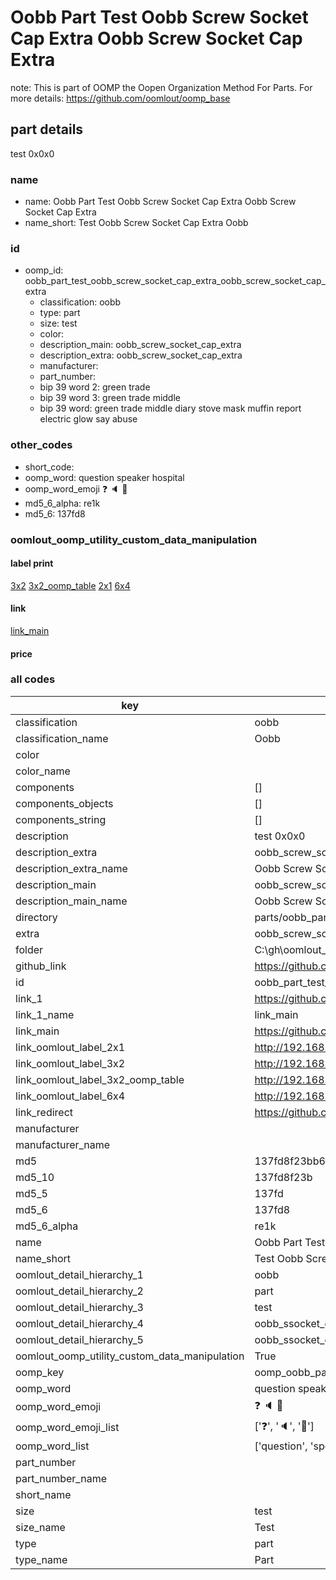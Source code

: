 # Oobb Part Test Oobb Screw Socket Cap Extra Oobb Screw Socket Cap Extra  

note: This is part of OOMP the Oopen Organization Method For Parts. For more details: https://github.com/oomlout/oomp_base

##  part details
  



test 0x0x0



### name
* name: Oobb Part Test Oobb Screw Socket Cap Extra Oobb Screw Socket Cap Extra
* name_short: Test Oobb Screw Socket Cap Extra Oobb
### id
* oomp_id: oobb_part_test_oobb_screw_socket_cap_extra_oobb_screw_socket_cap_extra
  * classification: oobb
  * type: part
  * size: test
  * color: 
  * description_main: oobb_screw_socket_cap_extra
  * description_extra: oobb_screw_socket_cap_extra
  * manufacturer: 
  * part_number: 
  * bip 39 word 2: green trade
  * bip 39 word 3: green trade middle
  * bip 39 word: green trade middle diary stove mask muffin report electric glow say abuse

### other_codes
* short_code: 
* oomp_word: question speaker hospital
* oomp_word_emoji :question: :speaker: :hospital:
* md5_6_alpha: re1k
* md5_6: 137fd8






### oomlout_oomp_utility_custom_data_manipulation
#### label print
[3x2](http://192.168.1.245:1112/?label=oomp%20re1k)
[3x2_oomp_table](http://192.168.1.108:1112/?label=oomp%20re1k)
[2x1](http://192.168.1.242:1112/?label=oomp%20re1k)
[6x4](http://192.168.1.55:1112/?label=oomp%20re1k)    

#### link

[link_main](https://github.com/oomlout/oomlout_oobb_version_4_generated_parts/tree/main/navigation_oomp/oobb/part/test/oobb_screw_socket_cap_extra/oobb_screw_socket_cap_extra/part)                              

#### price







### all codes 
| key | value |  
| --- | --- |  
| classification | oobb |  
| classification_name | Oobb |  
| color |  |  
| color_name |  |  
| components | [] |  
| components_objects | [] |  
| components_string | [] |  
| description | test 0x0x0 |  
| description_extra | oobb_screw_socket_cap_extra |  
| description_extra_name | Oobb Screw Socket Cap Extra |  
| description_main | oobb_screw_socket_cap_extra |  
| description_main_name | Oobb Screw Socket Cap Extra |  
| directory | parts/oobb_part_test_oobb_screw_socket_cap_extra_oobb_screw_socket_cap_extra |  
| extra | oobb_screw_socket_cap |  
| folder | C:\gh\oomlout_oobb_version_4_generated_parts\parts\oobb_part_test_oobb_screw_socket_cap_extra_oobb_screw_socket_cap_extra |  
| github_link | https://github.com/oomlout/oomlout_oomp_part_src/tree/main/parts/oobb_part_test_oobb_screw_socket_cap_extra_oobb_screw_socket_cap_extra |  
| id | oobb_part_test_oobb_screw_socket_cap_extra_oobb_screw_socket_cap_extra |  
| link_1 | https://github.com/oomlout/oomlout_oobb_version_4_generated_parts/tree/main/navigation_oomp/oobb/part/test/oobb_screw_socket_cap_extra/oobb_screw_socket_cap_extra/part |  
| link_1_name | link_main |  
| link_main | https://github.com/oomlout/oomlout_oobb_version_4_generated_parts/tree/main/navigation_oomp/oobb/part/test/oobb_screw_socket_cap_extra/oobb_screw_socket_cap_extra/part |  
| link_oomlout_label_2x1 | http://192.168.1.242:1112/?label=oomp%20re1k |  
| link_oomlout_label_3x2 | http://192.168.1.245:1112/?label=oomp%20re1k |  
| link_oomlout_label_3x2_oomp_table | http://192.168.1.108:1112/?label=oomp%20re1k |  
| link_oomlout_label_6x4 | http://192.168.1.55:1112/?label=oomp%20re1k |  
| link_redirect | https://github.com/oomlout/oomlout_oobb_version_4_generated_parts/tree/main/parts/oobb_test_ex_oobb_screw_socket_cap |  
| manufacturer |  |  
| manufacturer_name |  |  
| md5 | 137fd8f23bb6f22621eb53d518b9ab32 |  
| md5_10 | 137fd8f23b |  
| md5_5 | 137fd |  
| md5_6 | 137fd8 |  
| md5_6_alpha | re1k |  
| name | Oobb Part Test Oobb Screw Socket Cap Extra Oobb Screw Socket Cap Extra |  
| name_short | Test Oobb Screw Socket Cap Extra Oobb |  
| oomlout_detail_hierarchy_1 | oobb |  
| oomlout_detail_hierarchy_2 | part |  
| oomlout_detail_hierarchy_3 | test |  
| oomlout_detail_hierarchy_4 | oobb_ssocket_cap_extra |  
| oomlout_detail_hierarchy_5 | oobb_ssocket_cap_extra |  
| oomlout_oomp_utility_custom_data_manipulation | True |  
| oomp_key | oomp_oobb_part_test_oobb_screw_socket_cap_extra_oobb_screw_socket_cap_extra |  
| oomp_word | question speaker hospital |  
| oomp_word_emoji | :question: :speaker: :hospital: |  
| oomp_word_emoji_list | [':question:', ':speaker:', ':hospital:'] |  
| oomp_word_list | ['question', 'speaker', 'hospital'] |  
| part_number |  |  
| part_number_name |  |  
| short_name |  |  
| size | test |  
| size_name | Test |  
| type | part |  
| type_name | Part |  
